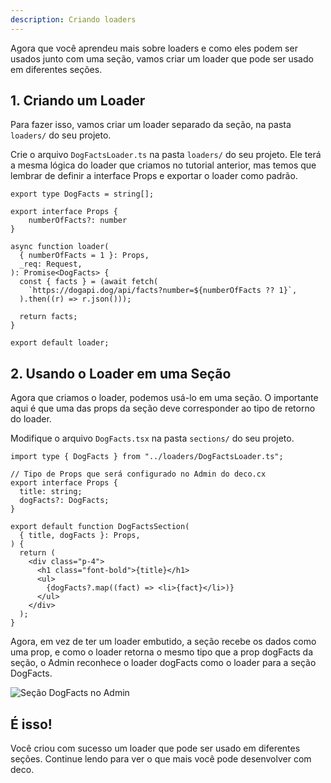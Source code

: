 ```yaml
---
description: Criando loaders
---
```


Agora que você aprendeu mais sobre loaders e como eles podem ser usados junto com uma seção, vamos criar um loader que pode ser usado em diferentes seções.

## 1. Criando um Loader

Para fazer isso, vamos criar um loader separado da seção, na pasta `loaders/` do seu projeto.

Crie o arquivo `DogFactsLoader.ts` na pasta `loaders/` do seu projeto. Ele terá a mesma lógica do loader que criamos no tutorial anterior, mas temos que lembrar de definir a interface Props e exportar o loader como padrão.

```tsx
export type DogFacts = string[];

export interface Props {
    numberOfFacts?: number
}
  
async function loader(
  { numberOfFacts = 1 }: Props,
  _req: Request,    
): Promise<DogFacts> {
  const { facts } = (await fetch(
    `https://dogapi.dog/api/facts?number=${numberOfFacts ?? 1}`,
  ).then((r) => r.json()));

  return facts;
}

export default loader;
```

## 2. Usando o Loader em uma Seção

Agora que criamos o loader, podemos usá-lo em uma seção. O importante aqui é que uma das props da seção deve corresponder ao tipo de retorno do loader.

Modifique o arquivo `DogFacts.tsx` na pasta `sections/` do seu projeto.

```tsx
import type { DogFacts } from "../loaders/DogFactsLoader.ts";

// Tipo de Props que será configurado no Admin do deco.cx
export interface Props {
  title: string;
  dogFacts?: DogFacts;
}

export default function DogFactsSection(
  { title, dogFacts }: Props,
) {
  return (
    <div class="p-4">
      <h1 class="font-bold">{title}</h1>
      <ul>
        {dogFacts?.map((fact) => <li>{fact}</li>)}
      </ul>
    </div>
  );
}
```

Agora, em vez de ter um loader embutido, a seção recebe os dados como uma prop, e como o loader retorna o mesmo tipo que a prop dogFacts da seção, o Admin reconhece o loader dogFacts como o loader para a seção DogFacts.

![Seção DogFacts no Admin](/docs/developing-guide/creating-loaders/dog-facts-section.png)

## É isso!

Você criou com sucesso um loader que pode ser usado em diferentes seções. Continue lendo para ver o que mais você pode desenvolver com deco.